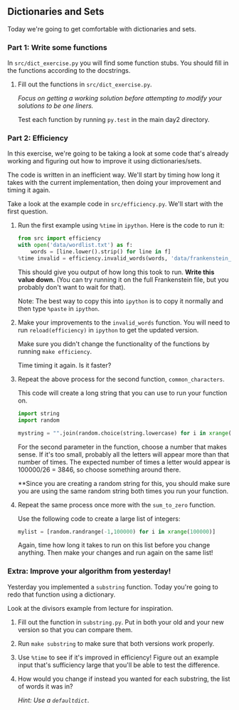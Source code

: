 ## Dictionaries and Sets

Today we're going to get comfortable with dictionaries and sets.

### Part 1: Write some functions

In `src/dict_exercise.py` you will find some function stubs. You should fill in the functions according to the docstrings.

1. Fill out the functions in `src/dict_exercise.py`.

    *Focus on getting a working solution before attempting to modify your solutions to be one liners.*

    Test each function by running `py.test` in the main day2 directory.

### Part 2: Efficiency

In this exercise, we're going to be taking a look at some code that's already working and figuring out how to improve it using dictionaries/sets.

The code is written in an inefficient way. We'll start by timing how long it takes with the current implementation, then doing your improvement and timing it again. 

Take a look at the example code in `src/efficiency.py`. We'll start with the first question.

1. Run the first example using `%time` in `ipython`. Here is the code to run it:

    ```python
    from src import efficiency
    with open('data/wordlist.txt') as f:
        words = [line.lower().strip() for line in f]
    %time invalid = efficiency.invalid_words(words, 'data/frankenstein_small.txt')
    ```

    This should give you output of how long this took to run. **Write this value down.** (You can try running it on the full Frankenstein file, but you probably don't want to wait for that).

    Note: The best way to copy this into `ipython` is to copy it normally and then type `%paste` in `ipython`.

2. Make your improvements to the `invalid_words` function. You will need to run `reload(efficiency)` in `ipython` to get the updated version.

    Make sure you didn't change the functionality of the functions by running `make efficiency`.

    Time timing it again. Is it faster?

3. Repeat the above process for the second function, `common_characters`.

    This code will create a long string that you can use to run your function on.

    ```python
    import string
    import random

    mystring = "".join(random.choice(string.lowercase) for i in xrange(100000))
    ```

    For the second parameter in the function, choose a number that makes sense. If it's too small, probably all the letters will appear more than that number of times. The expected number of times a letter would appear is 100000/26 = 3846, so choose something around there.

    **Since you are creating a random string for this, you should make sure you are using the same random string both times you run your function.

4. Repeat the same process once more with the `sum_to_zero` function.

    Use the following code to create a large list of integers:

    ```python
    mylist = [random.randrange(-1,100000) for i in xrange(100000)]
    ```

    Again, time how long it takes to run on this list before you change anything. Then make your changes and run again on the same list!

### Extra: Improve your algorithm from yesterday!

Yesterday you implemented a `substring` function. Today you're going to redo that function using a dictionary.

Look at the divisors example from lecture for inspiration.

1. Fill out the function in `substring.py`. Put in both your old and your new version so that you can compare them.

2. Run `make substring` to make sure that both versions work properly.

3. Use `%time` to see if it's improved in efficiency! Figure out an example input that's sufficiency large that you'll be able to test the difference.

4. How would you change if instead you wanted for each substring, the list of words it was in?

    *Hint: Use a `defaultdict`*.
